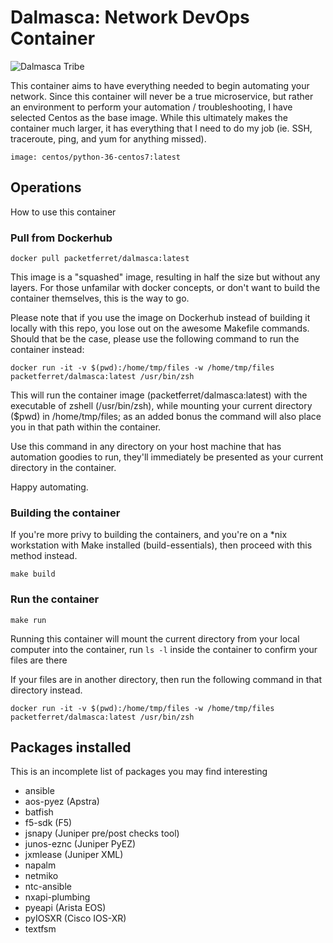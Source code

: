 # Dalmasca: Network DevOps Container

![Dalmasca Tribe](https://github.com/packetferret/dalmasca/blob/master/images/dalmasca.png "Dalmasca Tribe")

This container aims to have everything needed to begin automating your network. Since this container will never be a true microservice, but rather an environment to perform your automation / troubleshooting, I have selected Centos as the base image. While this ultimately makes the container much larger, it has everything that I need to do my job (ie. SSH, traceroute, ping, and yum for anything missed).

`image: centos/python-36-centos7:latest`

## Operations

How to use this container

### Pull from Dockerhub

`docker pull packetferret/dalmasca:latest`

This image is a "squashed" image, resulting in half the size but without any layers. For those unfamilar with docker concepts, or don't want to build the container themselves, this is the way to go.

Please note that if you use the image on Dockerhub instead of building it locally with this repo, you lose out on the awesome Makefile commands. Should that be the case, please use the following command to run the container instead:

`docker run -it -v $(pwd):/home/tmp/files -w /home/tmp/files packetferret/dalmasca:latest /usr/bin/zsh`

This will run the container image (packetferret/dalmasca:latest) with the executable of zshell (/usr/bin/zsh), while mounting your current directory ($pwd) in /home/tmp/files; as an added bonus the command will also place you in that path within the container.

Use this command in any directory on your host machine that has automation goodies to run, they'll immediately be presented as your current directory in the container.

Happy automating.

### Building the container

If you're more privy to building the containers, and you're on a *nix workstation with Make installed (build-essentials), then proceed with this method instead.

`make build`

### Run the container

`make run`

Running this container will mount the current directory from your local computer into the container, run `ls -l` inside the container to confirm your files are there

If your files are in another directory, then run the following command in that directory instead.

`docker run -it -v $(pwd):/home/tmp/files -w /home/tmp/files packetferret/dalmasca:latest /usr/bin/zsh`

## Packages installed

This is an incomplete list of packages you may find interesting

- ansible
- aos-pyez (Apstra)
- batfish
- f5-sdk (F5)
- jsnapy (Juniper pre/post checks tool)
- junos-eznc (Juniper PyEZ)
- jxmlease (Juniper XML)
- napalm
- netmiko
- ntc-ansible
- nxapi-plumbing
- pyeapi (Arista EOS)
- pyIOSXR (Cisco IOS-XR)
- textfsm
